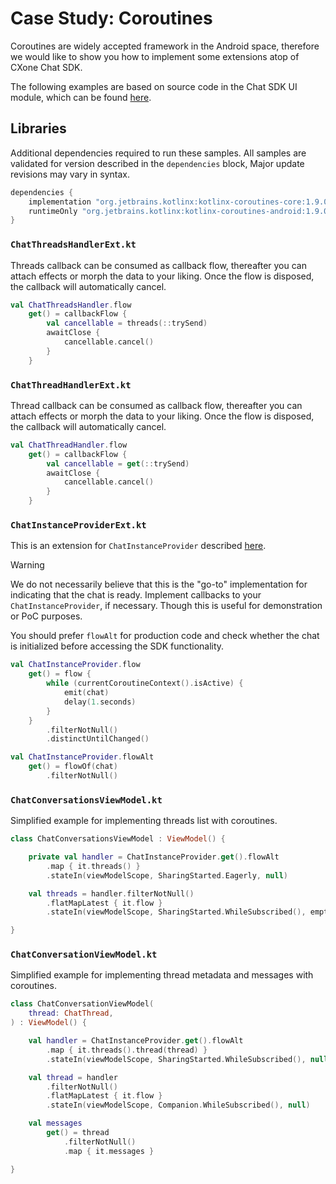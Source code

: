 # Case Study: Coroutines

Coroutines are widely accepted framework in the Android space, therefore we would like to show you
how to implement some extensions atop of CXone Chat SDK.

The following examples are based on source code in the Chat SDK UI module, which can be found [here](../chat-sdk-ui/src/main/java/com/nice/cxonechat/ui/main).

## Libraries

Additional dependencies required to run these samples. All samples are validated for version
described in the `dependencies` block, Major update revisions may vary in syntax.

```groovy
dependencies {
    implementation "org.jetbrains.kotlinx:kotlinx-coroutines-core:1.9.0"
    runtimeOnly "org.jetbrains.kotlinx:kotlinx-coroutines-android:1.9.0"
}
```

### `ChatThreadsHandlerExt.kt`

Threads callback can be consumed as callback flow, thereafter you can attach effects or morph the
data to your liking. Once the flow is disposed, the callback will automatically cancel.

```kotlin
val ChatThreadsHandler.flow
    get() = callbackFlow {
        val cancellable = threads(::trySend)
        awaitClose {
            cancellable.cancel()
        }
    }
```

### `ChatThreadHandlerExt.kt`

Thread callback can be consumed as callback flow, thereafter you can attach effects or morph the
data to your liking. Once the flow is disposed, the callback will automatically cancel.

```kotlin
val ChatThreadHandler.flow
    get() = callbackFlow {
        val cancellable = get(::trySend)
        awaitClose {
            cancellable.cancel()
        }
    }
```

### `ChatInstanceProviderExt.kt`

This is an extension for `ChatInstanceProvider` described [here][cs-instance-holder].

> [!WARNING]
>  We do not necessarily believe that this is the "go-to" implementation for indicating that the
> chat is ready. Implement callbacks to your `ChatInstanceProvider`, if necessary. Though this is
> useful for demonstration or PoC purposes.

You should prefer `flowAlt` for production code and check whether the chat is initialized before
accessing the SDK functionality.

```kotlin
val ChatInstanceProvider.flow
    get() = flow {
        while (currentCoroutineContext().isActive) {
            emit(chat)
            delay(1.seconds)
        }
    }
        .filterNotNull()
        .distinctUntilChanged()

val ChatInstanceProvider.flowAlt
    get() = flowOf(chat)
        .filterNotNull()
```

### `ChatConversationsViewModel.kt`

Simplified example for implementing threads list with coroutines.

```kotlin
class ChatConversationsViewModel : ViewModel() {

    private val handler = ChatInstanceProvider.get().flowAlt
        .map { it.threads() }
        .stateIn(viewModelScope, SharingStarted.Eagerly, null)

    val threads = handler.filterNotNull()
        .flatMapLatest { it.flow }
        .stateIn(viewModelScope, SharingStarted.WhileSubscribed(), emptyList())

}
```

### `ChatConversationViewModel.kt`

Simplified example for implementing thread metadata and messages with coroutines.

```kotlin
class ChatConversationViewModel(
    thread: ChatThread,
) : ViewModel() {

    val handler = ChatInstanceProvider.get().flowAlt
        .map { it.threads().thread(thread) }
        .stateIn(viewModelScope, SharingStarted.WhileSubscribed(), null)

    val thread = handler
        .filterNotNull()
        .flatMapLatest { it.flow }
        .stateIn(viewModelScope, Companion.WhileSubscribed(), null)

    val messages
        get() = thread
            .filterNotNull()
            .map { it.messages }

}
```

[cs-instance-holder]: cs-instance-holder.md
